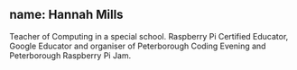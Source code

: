 name: Hannah Mills
---
Teacher of Computing in a special school. Raspberry Pi Certified Educator, Google Educator and organiser of Peterborough Coding Evening and Peterborough Raspberry Pi Jam. 
